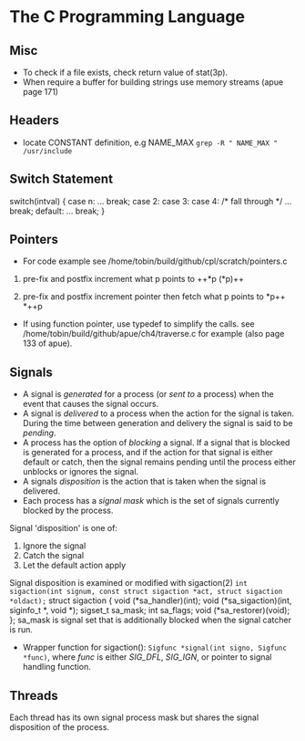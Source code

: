 The C Programming Language
==========================

Misc
----
* To check if a file exists, check return value of stat(3p).
* When require a buffer for building strings use memory streams (apue page 171)

Headers
-------
* locate CONSTANT definition, e.g NAME_MAX
	`grep -R " NAME_MAX " /usr/include`

Switch Statement
----------------
switch(intval) {
case n:
    ...
    break;
case 2: case 3: case 4: /* fall through */
    ...
    break;
default:
    ... 
    break;
}

Pointers
--------
* For code example see /home/tobin/build/github/cpl/scratch/pointers.c

1. pre-fix and postfix increment what p points to
  ++*p
  (*p)++ <!--  ++ has higher precedence than '*' -->

2. pre-fix and postfix increment pointer then fetch what p points to
  *p++
  *++p

* If using function pointer, use typedef to simplify the calls. see
  /home/tobin/build/github/apue/ch4/traverse.c for example (also page 133 of
  apue).

Signals 
-------
* A signal is *generated* for a process (or *sent to* a process) when the event
  that causes the signal occurs.
* A signal is *delivered* to a process when the action for the signal is
  taken. During the time between generation and delivery the signal is said to be
  *pending*.
* A process has the option of *blocking* a signal. If a signal that is blocked
  is generated for a process, and if the action for that signal is either
  default or catch, then the signal remains pending until the process either
  unblocks or ignores the signal.
* A signals *disposition* is the action that is taken when the signal is delivered.  
* Each process has a *signal mask* which is the set of signals currently
  blocked by the process.

Signal 'disposition' is one of:
1. Ignore the signal
2. Catch the signal
3. Let the default action apply

Signal disposition is examined or modified with sigaction(2)
`int sigaction(int signum, const struct sigaction *act,
                     struct sigaction *oldact);`
struct sigaction {
               void     (*sa_handler)(int);
               void     (*sa_sigaction)(int, siginfo_t *, void *);
               sigset_t sa_mask;
               int      sa_flags;
               void     (*sa_restorer)(void);
};
sa_mask is signal set that is additionally blocked when the signal catcher is
run.  

* Wrapper function for sigaction(): `Sigfunc *signal(int signo, Sigfunc *func)`,
  where *func* is either *SIG_DFL*, *SIG_IGN*, or pointer to signal handling
  function.

Threads 
-------
Each thread has its own signal process mask but shares the signal disposition of
the process.

